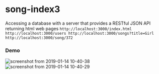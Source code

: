 # song-index3
Accessing a database with a server that provides a RESTful JSON API returning html web pages
`
http://localhost:3000/index.html
http://localhost:3000/users
http://localhost:3000/songs?title=Girl
http://localhost:3000/song/372
`

### Demo
![screenshot from 2019-01-14 10-40-38](https://user-images.githubusercontent.com/15314851/51123226-ab48bb00-17e9-11e9-82f6-cff20dc35753.png)
![screenshot from 2019-01-14 10-40-29](https://user-images.githubusercontent.com/15314851/51123232-ae43ab80-17e9-11e9-96b3-41e05e9eabc2.png)
